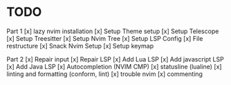# TODO

Part 1
[x] lazy nvim installation
[x] Setup Theme setup
[x] Setup Telescope
[x] Setup Treesitter
[x] Setup Nvim Tree
[x] Setup LSP Config
[x] File restructure
[x] Snack Nvim Setup
[x] Setup keymap

Part 2
[x] Repair input
[x] Repair LSP
[x] Add Lua LSP
[x] Add javascript LSP
[x] Add Java LSP
[x] Autocompletion (NVIM CMP)
[x] statusline (lualine)
[x] linting and formatting (conform, lint)
[x] trouble nvim
[x] commenting
